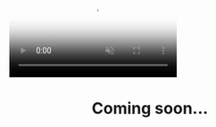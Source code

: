 <video id="Slide1" preload="auto" muted="" loop="" autoplay="" playsinline="" poster="https://cdn-shop.adafruit.com/product-videos/1024x768/5379-05.jpg" tabindex="-1" aria-label="Video of long, skinny rectangular monochrome LCD display flashing between a row of &quot;1,2,3,4,5,6,7,8,9,0&quot; and &quot;8,8,8,8,8,8,8,8,8,8&quot;">
<source src="https://cdn-shop.adafruit.com/product-videos/1024x768/5379-05.mp4">
<track kind="captions" label="captions" srclang="en" src="data:text/vtt,WEBVTT%0A%0A1%0A00%3A00.000%20--%3E%2000%3A05.000%0A%5Bno%20audio%5D">
<img src="https://cdn-shop.adafruit.com/product-videos/1024x768/5379-05.jpg" alt="Video of long, skinny rectangular monochrome LCD display flashing between a row of &quot;1,2,3,4,5,6,7,8,9,0&quot; and &quot;8,8,8,8,8,8,8,8,8,8&quot;">
  </video><h1><center>Coming soon...</center></h1>
